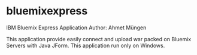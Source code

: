 bluemixexpress
==============

IBM Bluemix Express Application
Author: Ahmet Müngen


This application provide easily connect and upload war packed on Bluemix Servers with Java JForm. This application run only on Windows.

